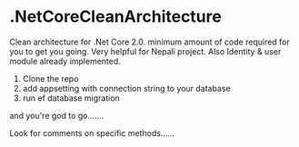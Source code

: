 # .NetCoreCleanArchitecture
Clean architecture for .Net Core 2.0. minimum amount of code required for you to get you going. Very helpful for Nepali project. Also Identity &amp; user module already implemented.

1) Clone the repo
2) add appsetting with connection string to your database
3) run ef database migration 

and you're god to go.......

Look for comments on specific methods......
